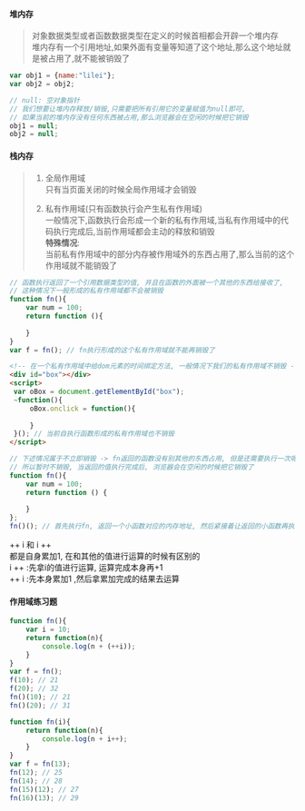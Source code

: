 #### 堆内存

> 对象数据类型或者函数数据类型在定义的时候首相都会开辟一个堆内存  
> 堆内存有一个引用地址,如果外面有变量等知道了这个地址,那么这个地址就是被占用了,就不能被销毁了  

```javascript
var obj1 = {name:"lilei"};
var obj2 = obj2;

// null: 空对象指针
// 我们想要让堆内存释放/销毁,只需要把所有引用它的变量赋值为null即可,
// 如果当前的堆内存没有任何东西被占用,那么浏览器会在空闲的时候把它销毁
obj1 = null;
obj2 = null;
```

#### 栈内存

> 1. 全局作用域  
> 只有当页面关闭的时候全局作用域才会销毁  
>  
> 2. 私有作用域(只有函数执行会产生私有作用域)  
> 一般情况下,函数执行会形成一个新的私有作用域,当私有作用域中的代码执行完成后,当前作用域都会主动的释放和销毁  
> **特殊情况**:  
>   当前私有作用域中的部分内存被作用域外的东西占用了,那么当前的这个作用域就不能销毁了  

```javascript
// 函数执行返回了一个引用数据类型的值, 并且在函数的外面被一个其他的东西给接收了,
// 这种情况下一般形成的私有作用域都不会被销毁
function fn(){
    var num = 100;
    return function (){
        
    }
}
var f = fn(); // fn执行形成的这个私有作用域就不能再销毁了
```
```html
<!-- 在一个私有作用域中给dom元素的时间绑定方法, 一般情况下我们的私有作用域不销毁 -->
<div id="box"></div>
<script>
 var oBox = document.getElementById("box");
 ~function(){
     oBox.onclick = function(){
         
     }
 }(); // 当前自执行函数形成的私有作用域也不销毁
</script>
```
```javascript
// 下述情况属于不立即销毁 -> fn返回的函数没有别其他的东西占用, 但是还需要执行一次呢
// 所以暂时不销毁, 当返回的值执行完成后, 浏览器会在空闲的时候把它销毁了
function fn(){
    var num = 100;
    return function () {
        
    }
};
fn()(); // 首先执行fn, 返回一个小函数对应的内存地址, 然后紧接着让返回的小函数再执行
```
++ i 和 i ++  
都是自身累加1, 在和其他的值进行运算的时候有区别的  
i ++ :先拿i的值进行运算, 运算完成本身再+1  
++ i :先本身累加1 ,然后拿累加完成的结果去运算  

#### 作用域练习题

```javascript
function fn(){
    var i = 10;
    return function(n){
        console.log(n + (++i));
    }
}
var f = fn();
f(10); // 21
f(20); // 32
fn()(10); // 21
fn()(20); // 31
```
```javascript
function fn(i){
    return function(n){
        console.log(n + i++);
    }
}
var f = fn(13);
fn(12); // 25
fn(14); // 28
fn(15)(12); // 27
fn(16)(13); // 29
```
